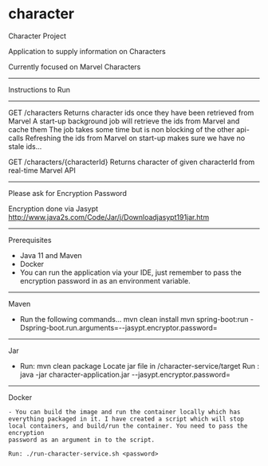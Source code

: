 # character

Character Project

Application to supply information on Characters

Currently focused on Marvel Characters

-------------------------

Instructions to Run

-------------------------


GET /characters
    Returns character ids once they have been retrieved from Marvel
    A start-up background job will retrieve the ids from Marvel and cache them
    The job takes some time but is non blocking of the other api-calls
    Refreshing the ids from Marvel on start-up makes sure we have no stale ids...

GET /characters/{characterId}
    Returns character of given characterId from real-time Marvel API

-------------------------


Please ask for Encryption Password

Encryption done via Jasypt
http://www.java2s.com/Code/Jar/j/Downloadjasypt191jar.htm

-------------------------


Prerequisites
 - Java 11 and Maven
 - Docker
 - You can run the application via your IDE,
   just remember to pass the encryption password
   in as an environment variable.
   
-------------------------


Maven
   - Run the following commands...
     mvn clean install
     mvn spring-boot:run -Dspring-boot.run.arguments=--jasypt.encryptor.password=<password>
     
-------------------------

Jar
   - Run: mvn clean package
     Locate jar file in /character-service/target
     Run : java -jar character-application.jar --jasypt.encryptor.password=<password>
     
-------------------------


Docker

    - You can build the image and run the container locally which has
    everything packaged in it. I have created a script which will stop
    local containers, and build/run the container. You need to pass the encryption
    password as an argument in to the script.

    Run: ./run-character-service.sh <password>
